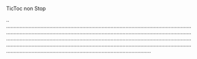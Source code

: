 TicToc non Stop

..
.................................................................................................................................................................................................................................................................................................................................................................................................................................................................................................................................................................................................................